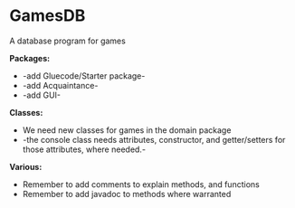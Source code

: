 # GamesDB
A database program for games

**Packages:**
* -add Gluecode/Starter package-
* -add Acquaintance-
* -add GUI-

**Classes:**
* We need new classes for games in the domain package
* -the console class needs attributes, constructor, and getter/setters for those attributes, where needed.-

**Various:**
* Remember to add comments to explain methods, and functions
* Remember to add javadoc to methods where warranted

